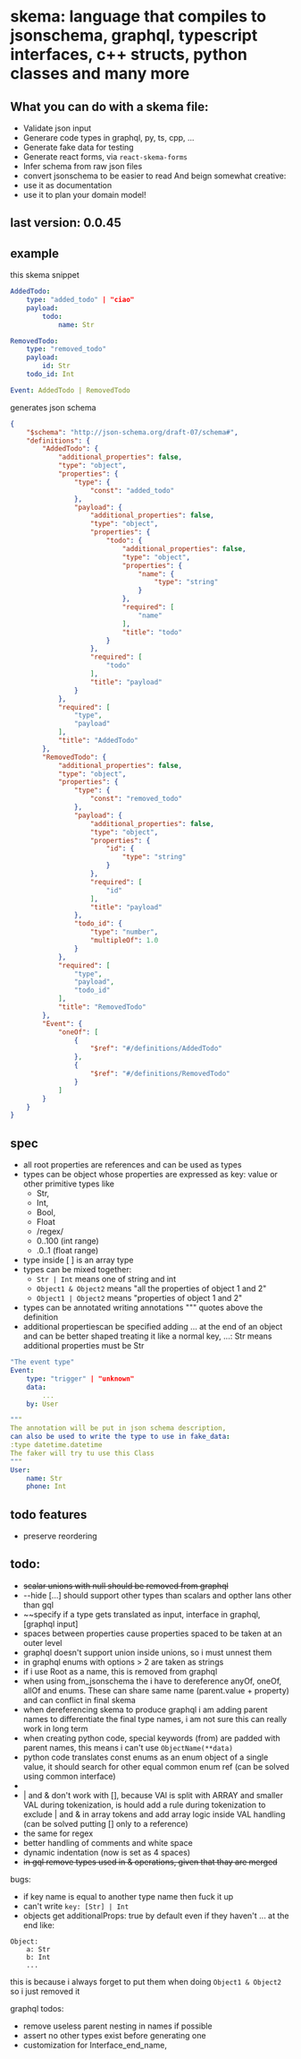 # skema: language that compiles to jsonschema, graphql, typescript interfaces, c++ structs, python classes and many more

## What you can do with a skema file:
- Validate json input
- Generare code types in graphql, py, ts, cpp, ...
- Generate fake data for testing
- Generate react forms, via `react-skema-forms`
- Infer schema from raw json files
- convert jsonschema to be easier to read
And beign somewhat creative:
- use it as documentation
- use it to plan your domain model!

<!---[bump]--->
## last version: 0.0.45
## example


this skema snippet
```yaml
AddedTodo:
    type: "added_todo" | "ciao"
    payload:
        todo:
            name: Str

RemovedTodo:
    type: "removed_todo"
    payload:
        id: Str
    todo_id: Int

Event: AddedTodo | RemovedTodo
```
generates json schema
```json
{
    "$schema": "http://json-schema.org/draft-07/schema#",
    "definitions": {
        "AddedTodo": {
            "additional_properties": false,
            "type": "object",
            "properties": {
                "type": {
                    "const": "added_todo"
                },
                "payload": {
                    "additional_properties": false,
                    "type": "object",
                    "properties": {
                        "todo": {
                            "additional_properties": false,
                            "type": "object",
                            "properties": {
                                "name": {
                                    "type": "string"
                                }
                            },
                            "required": [
                                "name"
                            ],
                            "title": "todo"
                        }
                    },
                    "required": [
                        "todo"
                    ],
                    "title": "payload"
                }
            },
            "required": [
                "type",
                "payload"
            ],
            "title": "AddedTodo"
        },
        "RemovedTodo": {
            "additional_properties": false,
            "type": "object",
            "properties": {
                "type": {
                    "const": "removed_todo"
                },
                "payload": {
                    "additional_properties": false,
                    "type": "object",
                    "properties": {
                        "id": {
                            "type": "string"
                        }
                    },
                    "required": [
                        "id"
                    ],
                    "title": "payload"
                },
                "todo_id": {
                    "type": "number",
                    "multipleOf": 1.0
                }
            },
            "required": [
                "type",
                "payload",
                "todo_id"
            ],
            "title": "RemovedTodo"
        },
        "Event": {
            "oneOf": [
                {
                    "$ref": "#/definitions/AddedTodo"
                },
                {
                    "$ref": "#/definitions/RemovedTodo"
                }
            ]
        }
    }
}
```
## spec

- all root properties are references and can be used as types
- types can be object whose properties are expressed as key: value or other primitive types like 
    - Str,
    - Int,
    - Bool,
    - Float
    - /regex/
    - 0..100 (int range)
    - .0..1 (float range)
- type inside [ ] is an array type
- types can be mixed together: 
    - `Str | Int` means one of string and int
    - `Object1 & Object2` means "all the properties of object 1 and 2"
    - `Object1 | Object2` means "properties of object 1 and 2"
- types can be annotated writing annotations """ quotes above the definition
- additional propertiescan be specified adding ... at the end of an object and can be better shaped treating it like a normal key, ...: Str means additional properties must be Str
```yaml
"The event type"
Event:
    type: "trigger" | "unknown"
    data:
        ...
    by: User

"""
The annotation will be put in json schema description,
can also be used to write the type to use in fake_data:
:type datetime.datetime
The faker will try tu use this Class
"""
User:
    name: Str
    phone: Int
```

## todo features
- preserve reordering

## todo:
- ~~scalar unions with null should be removed from graphql~~
- --hide [...] should support other types than scalars and opther lans other than gql
- ~~specify if a type gets translated as input, interface in graphql, [graphql input]
- spaces between properties cause properties spaced to be taken at an outer level
- graphql doesn't support union inside unions, so i must unnest them
- in graphql enums with options > 2 are taken as strings
- if i use Root as a name, this is removed from graphql
- when using from_jsonschema the i have to dereference anyOf, oneOf, allOf and enums. These can share same name (parent.value + property) and can conflict in final skema
- when dereferencing skema to produce graphql i am adding parent  names to differentiate the final type names, i am not sure this can really work in long term
- when creating python code, special keywords (from) are padded with parent names, this means i can't use `ObjectName(**data)`
- python code translates const enums as an enum object of a single value, it should search for other equal common enum ref (can be solved using common interface)
- 
- | and & don't work with [], because VAl is split with ARRAY and smaller VAL during tokenization, is hould add a rule during tokenization to exclude | and & in array tokens and add array logic inside VAL handling (can be solved putting [] only to a reference)
- the same for regex
- better handling of comments and white space
- dynamic indentation (now is set as 4 spaces)
- ~~in gql remove types used in & operations, given that thay are merged~~





bugs:
- if key name is equal to another type name then fuck it up
- can't write `key: [Str] | Int`
- objects get additionalProps: true by default even if they haven't ... at the end like:
```
Object:
    a: Str
    b: Int
    ...
```
this is because i always forget to put them when doing `Object1 & Object2` so i just removed it



graphql todos:
- remove useless parent nesting in names if possible
- assert no other types exist before generating one
- customization for Interface_end_name, 
